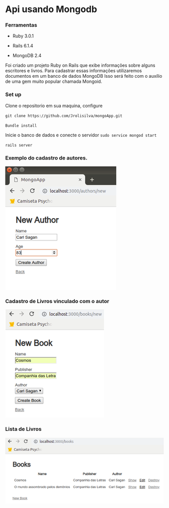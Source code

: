 # Api usando Mongodb

### Ferramentas

* Ruby 3.0.1

* Rails 6.1.4

* MongoDB 2.4

Foi criado um projeto Ruby on Rails que exibe informações sobre alguns escritores e livros. 
Para cadastrar essas informações utilizaremos documentos em um  banco de dados MongoDB
Isso será feito com o auxílio de uma gem muito popular chamada Mongoid.

### Set up
Clone o repositorio em sua maquina, configure 

`git clone https://github.com/Jrolisilva/mongoApp.git`

`Bundle install `

Inicie o banco de dados e conecte o servidor
`sudo service mongod start`

`rails server`

### Exemplo do cadastro de autores.

![alt text](https://github.com/Jrolisilva/mongoApp/blob/master/img1.png)


### Cadastro de Livros vinculado com o autor

![alt text](https://github.com/Jrolisilva/mongoApp/blob/master/img2.png)

### Lista de Livros
![alt text](https://github.com/Jrolisilva/mongoApp/blob/master/img3.png)


